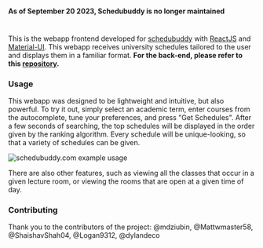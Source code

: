 #### As of September 20 2023, Schedubuddy is no longer maintained
#
This is the webapp frontend developed for
[schedubuddy](https://schedubuddy.com/)
with
[ReactJS](https://reactjs.org/)
and
[Material-UI](https://next.material-ui.com/).
This webapp receives university schedules tailored to the user and displays them in a familiar format.
**For the back-end, please refer to this [repository](https://github.com/Exanut/schedubuddy-server).**

### Usage
This webapp was designed to be lightweight and intuitive, but also powerful.
To try it out, simply select an academic term, enter courses from the autocomplete, tune your preferences, and press "Get Schedules".
After a few seconds of searching, the top schedules will be displayed in the order given by the ranking algorithm.
Every schedule will be unique-looking, so that a variety of schedules can be given.

![schedubuddy.com example usage](https://i.imgur.com/rXbTPxY.png)

There are also other features, such as viewing all the classes that occur in a given lecture room, or viewing the rooms that are open at a given time of day.

### Contributing
Thank you to the contributors of the project: @mdziubin, @Mattwmaster58, @ShaishavShah04, @Logan9312, @dylandeco
